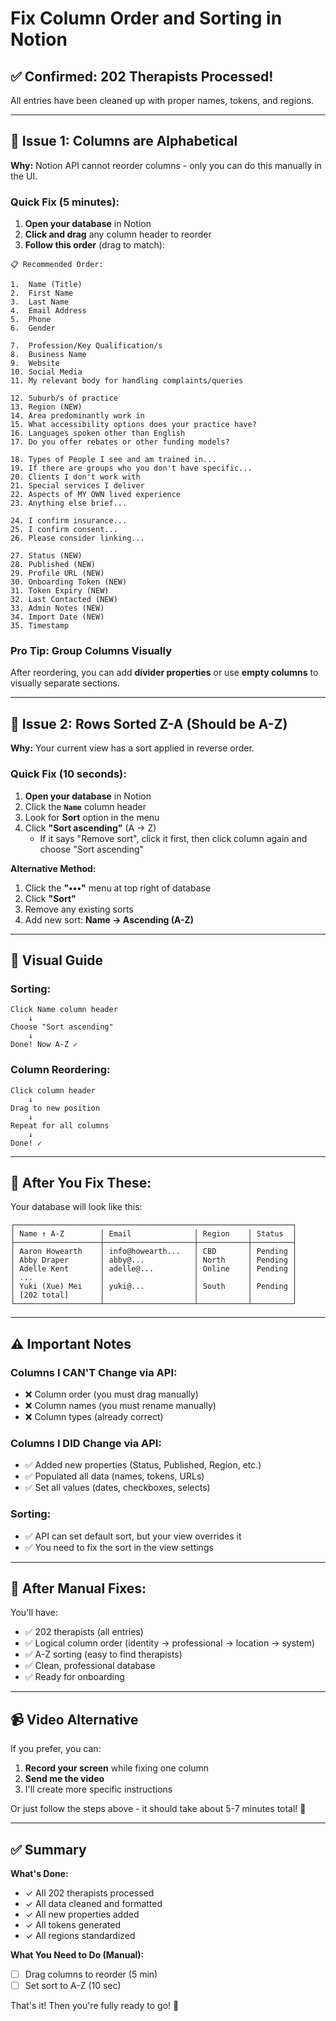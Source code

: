 # Fix Column Order and Sorting in Notion

## ✅ **Confirmed: 202 Therapists Processed!**

All entries have been cleaned up with proper names, tokens, and regions.

---

## 🔧 **Issue 1: Columns are Alphabetical**

**Why:** Notion API cannot reorder columns - only you can do this manually in the UI.

### **Quick Fix (5 minutes):**

1. **Open your database** in Notion
2. **Click and drag** any column header to reorder
3. **Follow this order** (drag to match):

```
📋 Recommended Order:

1.  Name (Title)
2.  First Name
3.  Last Name
4.  Email Address
5.  Phone
6.  Gender

7.  Profession/Key Qualification/s
8.  Business Name
9.  Website
10. Social Media
11. My relevant body for handling complaints/queries

12. Suburb/s of practice
13. Region (NEW)
14. Area predominantly work in
15. What accessibility options does your practice have?
16. Languages spoken other than English
17. Do you offer rebates or other funding models?

18. Types of People I see and am trained in...
19. If there are groups who you don't have specific...
20. Clients I don't work with
21. Special services I deliver
22. Aspects of MY OWN lived experience
23. Anything else brief...

24. I confirm insurance...
25. I confirm consent...
26. Please consider linking...

27. Status (NEW)
28. Published (NEW)
29. Profile URL (NEW)
30. Onboarding Token (NEW)
31. Token Expiry (NEW)
32. Last Contacted (NEW)
33. Admin Notes (NEW)
34. Import Date (NEW)
35. Timestamp
```

### **Pro Tip: Group Columns Visually**

After reordering, you can add **divider properties** or use **empty columns** to visually separate sections.

---

## 🔧 **Issue 2: Rows Sorted Z-A (Should be A-Z)**

**Why:** Your current view has a sort applied in reverse order.

### **Quick Fix (10 seconds):**

1. **Open your database** in Notion
2. Click the **`Name`** column header
3. Look for **Sort** option in the menu
4. Click **"Sort ascending"** (A → Z)
   - If it says "Remove sort", click it first, then click column again and choose "Sort ascending"

**Alternative Method:**
1. Click the **"•••"** menu at top right of database
2. Click **"Sort"**
3. Remove any existing sorts
4. Add new sort: **Name → Ascending (A-Z)**

---

## 📸 **Visual Guide**

### **Sorting:**
```
Click Name column header
    ↓
Choose "Sort ascending"
    ↓
Done! Now A-Z ✓
```

### **Column Reordering:**
```
Click column header
    ↓
Drag to new position
    ↓
Repeat for all columns
    ↓
Done! ✓
```

---

## 🎯 **After You Fix These:**

Your database will look like this:

```
┌──────────────────────────────────────────────────────────────┐
│ Name ↑ A-Z        │ Email              │ Region    │ Status  │
├───────────────────┼────────────────────┼───────────┼─────────┤
│ Aaron Howearth    │ info@howearth...   │ CBD       │ Pending │
│ Abby Draper       │ abby@...           │ North     │ Pending │
│ Adelle Kent       │ adelle@...         │ Online    │ Pending │
│ ...               │                    │           │         │
│ Yuki (Xue) Mei    │ yuki@...           │ South     │ Pending │
│ [202 total]       │                    │           │         │
└───────────────────┴────────────────────┴───────────┴─────────┘
```

---

## ⚠️ **Important Notes**

### **Columns I CAN'T Change via API:**
- ❌ Column order (you must drag manually)
- ❌ Column names (you must rename manually)
- ❌ Column types (already correct)

### **Columns I DID Change via API:**
- ✅ Added new properties (Status, Published, Region, etc.)
- ✅ Populated all data (names, tokens, URLs)
- ✅ Set all values (dates, checkboxes, selects)

### **Sorting:**
- ✅ API can set default sort, but your view overrides it
- ✅ You need to fix the sort in the view settings

---

## 🚀 **After Manual Fixes:**

You'll have:
- ✅ 202 therapists (all entries)
- ✅ Logical column order (identity → professional → location → system)
- ✅ A-Z sorting (easy to find therapists)
- ✅ Clean, professional database
- ✅ Ready for onboarding

---

## 📹 **Video Alternative**

If you prefer, you can:
1. **Record your screen** while fixing one column
2. **Send me the video**
3. I'll create more specific instructions

Or just follow the steps above - it should take about 5-7 minutes total! 🎯

---

## ✅ **Summary**

**What's Done:**
- ✓ All 202 therapists processed
- ✓ All data cleaned and formatted
- ✓ All new properties added
- ✓ All tokens generated
- ✓ All regions standardized

**What You Need to Do (Manual):**
- [ ] Drag columns to reorder (5 min)
- [ ] Set sort to A-Z (10 sec)

That's it! Then you're fully ready to go! 🎉
